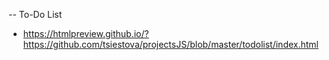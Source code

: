 -- To-Do List
- https://htmlpreview.github.io/?https://github.com/tsiestova/projectsJS/blob/master/todolist/index.html
